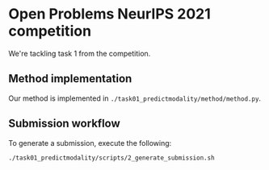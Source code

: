 # Open Problems NeurIPS 2021 competition

We're tackling task 1 from the competition.


## Method implementation

Our method is implemented in `./task01_predictmodality/method/method.py`.


## Submission workflow

To generate a submission, execute the following:

```bash
./task01_predictmodality/scripts/2_generate_submission.sh
```
